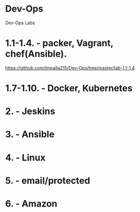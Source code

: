 ﻿# Dev-Ops
Dev-Ops Labs

# 1.1-1.4. - packer, Vagrant, chef(Ansible).  
https://github.com/impalla215/Dev-Ops/tree/master/lab-1.1-1.4  

# 1.7-1.10. - Docker, Kubernetes  

# 2. - Jeskins  

# 3. - Ansible  

# 4. - Linux  

# 5. - email/protected  

# 6. - Amazon
